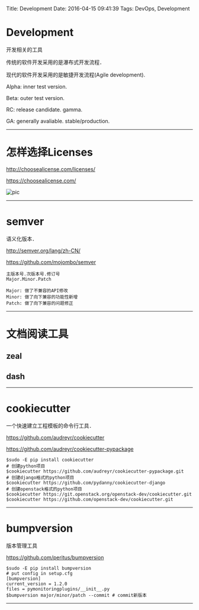 Title: Development
Date: 2016-04-15 09:41:39
Tags: DevOps, Development



# Development

开发相关的工具

传统的软件开发采用的是瀑布式开发流程．

现代的软件开发采用的是敏捷开发流程(Agile development).

Alpha: inner test version.

Beta: outer test version.

RC: release candidate. gamma.

GA: generally avaliable. stable/production.

***

# 怎样选择Licenses

<http://choosealicense.com/licenses/>

<https://choosealicense.com/>

![pic](/images/license.jpeg)

***

# semver

语义化版本．

<http://semver.org/lang/zh-CN/>

<https://github.com/mojombo/semver>

    主版本号.次版本号.修订号
    Major.Minor.Patch

    Major: 做了不兼容的API修改
    Minor: 做了向下兼容的功能性新增
    Patch: 做了向下兼容的问题修正

***

# 文档阅读工具

## zeal

## dash

***

# cookiecutter

一个快速建立工程模板的命令行工具．

<https://github.com/audreyr/cookiecutter>

<https://github.com/audreyr/cookiecutter-pypackage>

    $sudo -E pip install cookiecutter
    # 创建python项目
    $cookiecutter https://github.com/audreyr/cookiecutter-pypackage.git
    # 创建django格式的python项目
    $cookiecutter https://github.com/pydanny/cookiecutter-django
    # 创建openstack格式的python项目
    $cookiecutter https://git.openstack.org/openstack-dev/cookiecutter.git
    $cookiecutter https://github.com/openstack-dev/cookiecutter.git

***

# bumpversion

版本管理工具

<https://github.com/peritus/bumpversion>

    $sudo -E pip install bumpversion
    # put config in setup.cfg
    [bumpversion]
    current_version = 1.2.0
    files = pymonitoringplugins/__init__.py
    $bumpversion major/minor/patch --commit # commit新版本

***
